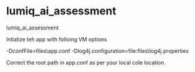 # lumiq_ai_assessment
lumiq_ai_assessment


Intialize teh app with folloing VM options

-DconfFile=files\app.conf
-Dlog4j.configuration=file:files\log4j.properties

Correct the root path  in app.conf as per your local cole location.